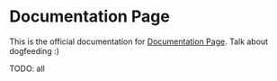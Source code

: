 # Documentation Page

This is the official documentation for [Documentation Page](https://documentation.page/). Talk about dogfeeding :)

TODO: all
